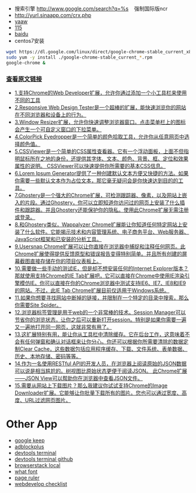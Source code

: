 - 搜索引擎 http://www.google.com/search?q=%s    强制国际版ncr
- http://yurl.sinaapp.com/crx.php
- [yaaw](https://chrome.google.com/webstore/detail/yaaw/hbjpfaalboebibgfmedmjijhbjapcnki?hl=zh-CN)
- [115](https://chrome.google.com/webstore/detail/115exporter/ojafklbojgenkohhdgdjeaepnbjffdjf)
- [baidu](https://github.com/acgotaku/BaiduExporter)
- centos7安装

```sh
wget https://dl.google.com/linux/direct/google-chrome-stable_current_x86_64.rpm
sudo yum -y install ./google-chrome-stable_current_*.rpm
google-chrome &
```

### [查看原文链接]( http://www.codeceo.com/article/15-chrome-extension.html?ref=myread)
- [1.支持Chrome的Web Developer扩展，允许你通过添加一个小工具栏来使用不同的工具](https://chrome.google.com/webstore/detail/web-developer/bfbameneiokkgbdmiekhjnmfkcnldhhm)
- [2.Responsive Web Design Tester是一个超棒的扩展，能快速浏览你的网站在不同浏览器和设备上的行为。](https://chrome.google.com/webstore/detail/responsive-web-design-tes/objclahbaimlfnbjdeobicmmlnbhamkg?hl=en%20)
- [3.Window Resizer扩展，允许你快速调整浏览器窗口。点击菜单栏上的图标会产生一个可自定义窗口的下拉菜单。](https://chrome.google.com/webstore/detail/window-resizer/kkelicaakdanhinjdeammmilcgefonfh?hl=en%20)
- [4.ColorPick Eyedropper是一个简单的颜色拾取工具，允许你从任意网页中选择颜色值。](https://chrome.google.com/webstore/detail/colorpick-eyedropper/ohcpnigalekghcmgcdcenkpelffpdolg?hl=en%20)
- [5.CSSViewer是一个简单的CSS属性查看器。它有一个浮动面板，上面不但指明鼠标所在之地的身份，还提供其字体、文本、颜色、背景、框、定位和效果属性的说明。 CSSViewer可以快速提供你所需要的基本CSS信息。](https://chrome.google.com/webstore/detail/cssviewer/ggfgijbpiheegefliciemofobhmofgce?hl=en) 
- [6.Lorem Ipsum Generator提供了一种创建默认文本方便又快捷的方法。如果你需要一些默认文本作为占位文本，那它毫无疑问会是你快速达到目的的工具。](https://chrome.google.com/webstore/detail/lorem-ipsum-generator-def/mcdcbjjoakogbcopinefncmkcamnfkdb?hl=en%20) 
- [7.Ghostery是一个强大的Chrome扩展，可检测跟踪器、像素，以及网站上嵌入的片段。通过Ghostery，你可以立即知道你访问过的网页上安装了什么插件和跟踪器。并且Ghostery还能保护你的隐私。使用此Chrome扩展无需注册或登录。](https://chrome.google.com/webstore/detail/ghostery/mlomiejdfkolichcflejclcbmpeaniij?hl=en%20)
- [8.和Ghostery类似，Wappalyzer Chrome扩展能让你知道任何特定网站上安装了什么软件。它能揭示技术和内容管理系统、电子商务平台、Web服务器、JavaScript框架和已安装的分析工具。](https://chrome.google.com/webstore/detail/wappalyzer/gppongmhjkpfnbhagpmjfkannfbllamg?hl=en%20)
- [9.Usersnap Chrome扩展可以让你直接在浏览器中捕捉和注释任何网页。此Chrome扩展使得提供反馈原型和错误报告变得特别简单。并且所有创建的屏幕截图直接存储在你的项目仪表板上。](https://chrome.google.com/webstore/detail/usersnap-annotate-screens/khehmhbaabkepkojebhcpjifcmojdmgd?hl=en%20)
- [10.需要做一些手动的测试IE，但是却不想安装任何的Internet Explorer版本？那就使用支持Chrome的IE Tab扩展吧，它可以直接在Chrome中使用IE渲染引擎模仿IE。你可以直接在你的Chrome浏览器中测试支持IE6、IE7、IE8和IE9的网站。不过，此IE Tab Chrome扩展目前仅适用于Windows系统。](https://chrome.google.com/webstore/detail/ie-tab/hehijbfgiekmjfkfjpbkbammjbdenadd?hl=en%20)
- [11.如果你想要寻找网站中断掉的链接，并限制在一个特定的目录中搜索，那么你需要Site Spider。](https://chrome.google.com/webstore/detail/site-spider-mark-ii/gedjofgioahckekhpgknhchelbpdogok?hl=en%20)
- [12.浏览器标签管理是用于web的一个非常棒的技术。Session Manager可以节省你的浏览状态，让你之后可以重新打开session。特别是如果你需要一遍又一遍地打开同一网页，这就非常有用了。](https://chrome.google.com/webstore/detail/session-manager/bbcnbpafconjjigibnhbfmmgdbbkcjfi?hl=en%20)
- [13.这扩展特别有用，能让你从工具栏中清除缓存。它在后台工作，这意味着不会有任何弹窗和确认对话框来让你分心。你还可以根据你所需要清除的数据定制Clear Cache，这些数据包括应用程序缓存、下载、文件系统、表单数据、历史、本地存储、密码等等。](https://chrome.google.com/webstore/detail/clear-cache/cppjkneekbjaeellbfkmgnhonkkjfpdn?hl=en%20)
- [14.作为一名使用RESTful API的开发人员，在浏览器上阅读原始的JSON数据可以说是相当尴尬的。树视图比原始状态更便于阅读JSON。 此Chrome扩展——JSON View可以帮助你在浏览器中查看JSON文件。](https://chrome.google.com/webstore/detail/jsonview/chklaanhfefbnpoihckbnefhakgolnmc?hl=en%20)
- [15.需要从网站上下载图片？那么我建议你试试支持Chrome的Image Downloader扩展。它能够让你批量下载所有的图片。您也可以通过宽度、高度、URL过滤网页图片。](https://chrome.google.com/webstore/search/image%20downloader)

# Other App
- [google keep](https://chrome.google.com/webstore/detail/google-keep-chrome-extens/lpcaedmchfhocbbapmcbpinfpgnhiddi)
- [adblockplus](https://downloads.adblockplus.org/devbuilds/adblockpluschrome/)
- [devtools terminal](https://chrome.google.com/webstore/detail/devtools-terminal/leakmhneaibbdapdoienlkifomjceknl)
- [devtools terminal github](https://github.com/petethepig/devtools-terminal)
- [browserstack local](https://chrome.google.com/webstore/detail/browserstack-local/mfiddfehmfdojjfdpfngagldgaaafcfo)
- [what font](https://chrome.google.com/webstore/detail/whatfont/jabopobgcpjmedljpbcaablpmlmfcogm)
- [page ruler](https://chrome.google.com/webstore/detail/page-ruler/jlpkojjdgbllmedoapgfodplfhcbnbpn)
- [webdevelop checklist](https://chrome.google.com/webstore/detail/web-developer-checklist/iahamcpedabephpcgkeikbclmaljebjp)

